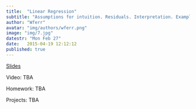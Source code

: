 ```yaml
---
title:  "Linear Regression"
subtitle: "Assumptions for intuition. Residuals. Interpretation. Example of linear dependence. Heteroscedasticity."
author: "Wferr"
avatar: "img/authors/wferr.png"
image: "img/7.jpg"
datestr: "Mon Feb 27"
date:   2015-04-19 12:12:12
published: true
---
```


[Slides](https://docs.google.com/presentation/d/10c1cp-ZmqvT9g-aAt6MzgfEItXILHsLYwYHpnVal7IQ/edit?usp=sharing)

Video: TBA

Homework: TBA

Projects: TBA
